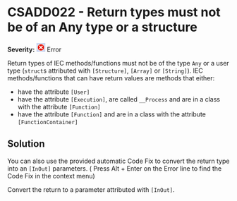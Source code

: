 # CSADD022 - Return types must not be of an Any type or a structure

**Severity:** ![Error](../images/Error.png) Error

Return types of IEC methods/functions must not be of the type `Any` or a user type (`struct`s attributed with `[Structure]`, `[Array]` or `[String]`).
IEC methods/functions that can have return values are methods that either:

* have the attribute `[User]`
* have the attribute `[Execution]`, are called `__Process` and are in a class with the attribute `[Function]`
* have the attribute `[Function]` and are in a class with the attribute `[FunctionContainer]`

## Solution

You can also use the provided automatic Code Fix to convert the return type into an `[InOut]` parameters. ( Press Alt + Enter on the Error line to find the Code Fix in the context menu) 

Convert the return to a parameter attributed with `[InOut]`.